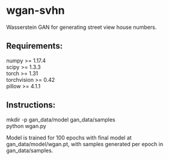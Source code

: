 # wgan-svhn
Wasserstein GAN for generating street view house numbers.

## Requirements:
numpy >= 1.17.4  
scipy >= 1.3.3  
torch >= 1.31  
torchvision >= 0.42  
pillow >= 4.1.1  

## Instructions:
mkdir -p gan_data/model gan_data/samples  
python wgan.py  

Model is trained for 100 epochs with final model at gan_data/model/wgan.pt, with samples generated per epoch in gan_data/samples.  

